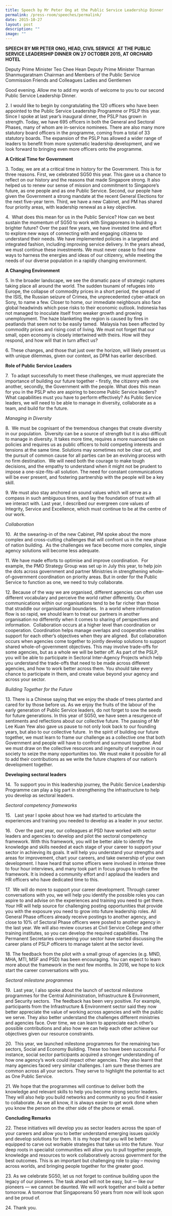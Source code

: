 ```yaml
---
title: Speech by Mr Peter Ong at the Public Service Leadership Dinner
permalink: /press-room/speeches/permalink/
date: 2015-10-27
layout: post
description: ""
image: ""
---
```


**SPEECH BY MR PETER ONG, HEAD, CIVIL SERVICE** 
**AT THE PUBLIC SERVICE LEADERSHIP DINNER**
**ON 27 OCTOBER 2015, AT ORCHARD HOTEL**

Deputy Prime Minister Teo Chee Hean
Deputy Prime Minister Tharman Shanmugaratnam
Chairman and Members of the Public Service Commission
Friends and Colleagues
Ladies and Gentlemen

Good evening. Allow me to add my words of welcome to you to our second Public Service Leadership Dinner.

2. I would like to begin by congratulating the 120 officers who have been appointed to the Public Service Leadership Programme or PSLP this year. Since I spoke at last year’s inaugural dinner, the PSLP has grown in strength. Today, we have 695 officers in both the General and Sectoral Phases, many of whom are in-service nominees. There are also many more statutory board officers in the programme, coming from a total of 33 statutory boards. The expansion of the PSLP has allowed a wider range of leaders to benefit from more systematic leadership development, and we look forward to bringing even more officers onto the programme. 

**A Critical Time for Government**

3. Today, we are at a critical time in history for the Government. This is for three reasons. First, we celebrated SG50 this year. This gave us a chance to reflect on our history and the reasons that made Singapore strong. It also helped us to renew our sense of mission and commitment to Singapore’s future, as one people and as one Public Service. Second, our people have given the Government a strong mandate at the recent General Elections for the next five-year term. Third, we have a new Cabinet, and PM has shared four priority areas, with leadership renewal as a key objective. 

4.  What does this mean for us in the Public Service? How can we best sustain the momentum of SG50 to work with Singaporeans in building a brighter future? Over the past few years, we have invested time and effort to explore new ways of connecting with and engaging citizens to understand their needs. We have implemented policies in a targeted and integrated fashion, including improving service delivery. In the years ahead, we must continue these investments. We must never cease to find new ways to harness the energies and ideas of our citizenry, while meeting the needs of our diverse population in a rapidly changing environment.

**A Changing Environment**

5. In the broader landscape, we see the dramatic pace of strategic ruptures taking place all around the world. The sudden tsunami of refugees into Europe, the collapse of commodity prices in a short period, the spread of the ISIS, the Russian seizure of Crimea, the unprecedented cyber-attack on Sony, to name a few. Closer to home, our immediate neighbours also face global headwinds which pose risks to their economic outlook. Indonesia has not managed to inoculate itself from weaker growth and growing unemployment. The haze blanketing the region is caused by fires in peatlands that seem not to be easily tamed.  Malaysia has been affected by commodity prices and rising cost of living. We must not forget that our small, open economy is closely intertwined with theirs. How will they respond, and how will that in turn affect us?

6. These changes, and those that just over the horizon, will likely present us with unique dilemmas, given our context, as DPM has earlier described.

**Role of Public Service Leaders**

7.  To adapt successfully to meet these challenges, we must appreciate the importance of building our future together - firstly, the citizenry with one another, secondly, the Government with the people. What does this mean for you in the PSLP who are aspiring to become Public Service leaders? What capabilities must you have to perform effectively? As Public Service leaders, we will need to be able to manage in diversity, collaborate as a team, and build for the future.

_Managing in Diversity_ 

8.  We must be cognisant of the tremendous changes that create diversity in our population.  Diversity can be a source of strength but it is also difficult to manage in diversity. It takes more time, requires a more nuanced take on policies and requires us as public officers to hold competing interests and tensions at the same time. Solutions may sometimes not be clear cut, and the pursuit of common cause for all parties can be an evolving process with no firm destination.  We will need both the courage to make tough decisions, and the empathy to understand when it might not be prudent to impose a one-size-fits-all solution. The need for constant communications will be ever present, and fostering partnership with the people will be a key skill. 

9. We must also stay anchored on sound values which will serve as a compass in such ambiguous times, and lay the foundation of trust with all we interact with. Last year, I described our evergreen core values of Integrity, Service and Excellence, which must continue to be at the centre of our work. 

_Collaboration_

10.  At the swearing-in of the new Cabinet, PM spoke about the more complex and cross-cutting challenges that will confront us in the new phase of nation building.  As the challenges we face become more complex, single agency solutions will become less adequate.

11. We have made efforts to optimise and improve coordination.  For example, the PMO Strategy Group was set up in July this year, to help join the dots across government and partner Ministries in strengthening whole-of-government coordination on priority areas. But in order for the Public Service to function as one, we need to truly collaborate. 

12. Because of the way we are organised, different agencies can often use different vocabulary and perceive the world rather differently. Our communications within our organisations tend to be far richer than those that straddle our organisational boundaries.  In a world where information flow is so rapid, we should learn to treat our partners in another organisation no differently when it comes to sharing of perspectives and information.  Collaboration occurs at a higher level than coordination or cooperation. Coordination helps manage overlaps and cooperation enables support for each other’s objectives when they are aligned.  But collaboration occurs when agencies come together to jointly develop solutions to support shared whole-of-government objectives. This may involve trade-offs for some agencies, but as a whole we will be better off. As part of the PSLP, you will be able to participate in Sectoral Inter-Agency Projects which help you understand the trade-offs that need to be made across different agencies, and how to work better across them. You should take every chance to participate in them, and create value beyond your agency and across your sector.

_Building Together for the Future_

13. There is a Chinese saying that we enjoy the shade of trees planted and cared for by those before us. As we enjoy the fruits of the labour of the early generation of Public Service leaders, do not forget to sow the seeds for future generations. In this year of SG50, we have seen a resurgence of sentiments and reflections about our collective future. The passing of Mr Lee Kuan Yew also gave us pause to not only look back to our founding years, but also to our collective future.  In the spirit of building our future together, we must learn to frame our challenge as a collective one that both Government and people will have to confront and surmount together. And we must draw on the collective resources and ingenuity of everyone in our society to seize the many opportunities too. We must make it possible for all to add their contributions as we write the future chapters of our nation’s development together.   

**Developing sectoral leaders**

14.  To support you in this leadership journey, the Public Service Leadership Programme can play a big part in strengthening the infrastructure to help you develop as sectoral leaders.

_Sectoral competency frameworks_

15.   Last year I spoke about how we had started to articulate the experiences and training you needed to develop as a leader in your sector.

16.   Over the past year, our colleagues at PSD have worked with sector leaders and agencies to develop and pilot the sectoral competency framework. With this framework, you will be better able to identify the knowledge and skills needed at each stage of your career to support your sector in achieving its goals. It will help you understand your strengths and areas for improvement, chart your careers, and take ownership of your own development. I have heard that some officers were involved in intense three to four hour interviews, and many took part in focus groups to refine the framework. It is indeed a community effort and I applaud the leaders and HR officers who have dedicated time to this.

17.  We will do more to support your career development. Through career conversations with you, we will help you identify the possible roles you can aspire to and advise on the experiences and training you need to get there. Your HR will help source for challenging posting opportunities that provide you with the exposure you need to grow into future leadership roles. All General Phase officers already receive postings to another agency, and close to 10% of Sectoral Phase officers were posted to another agency in the last year. We will also review courses at Civil Service College and other training institutes, so you can develop the required capabilities. The Permanent Secretaries overseeing your sector have started discussing the career plans of PSLP officers to manage talent at the sector level. 

18. The feedback from the pilot with a small group of agencies (e.g. MND, MHA, MTI, MSF and PSD) has been encouraging. You can expect to learn more about the framework in the next few months. In 2016, we hope to kick start the career conversations with you.

_Sectoral milestone programmes_

19.  Last year, I also spoke about the launch of sectoral milestone programmes for the Central Administration, Infrastructure & Environment, and Security sectors.  The feedback has been very positive. For example, participants from the Infrastructure & Environment sector said they now better appreciate the value of working across agencies and with the public we serve. They also better understand the challenges different ministries and agencies face. Over time, we can learn to appreciate each other’s possible contributions and also how we can help each other achieve our objectives given our resource constraints. 

20.  This year, we launched milestone programmes for the remaining two sectors, Social and Economy Building. These too have been successful. For instance, social sector participants acquired a stronger understanding of how one agency’s work could impact other agencies. They also learnt that many agencies faced very similar challenges. I am sure these themes are common across all your sectors. They serve to highlight the potential to act as One Public Service.

21. We hope that the programmes will continue to deliver both the knowledge and relevant skills to help you become strong sector leaders. They will also help you build networks and community so you find it easier to collaborate. As we all know, it is always easier to get work done when you know the person on the other side of the phone or email.

**Concluding Remarks**

22. These initiatives will develop you as sector leaders across the span of your careers and allow you to better understand emerging issues quickly and develop solutions for them. It is my hope that you will be better equipped to carve out workable strategies that take us into the future. Your deep roots in specialist communities will allow you to pull together people, knowledge and resources to work collaboratively across government for the best outcomes. This is an important but challenging role to play – moving across worlds, and bringing people together for the greater good.

23. As we celebrate SG50, let us not forget to continue building upon the legacy of our pioneers. The task ahead will not be easy, but — like our pioneers — we cannot be daunted. We will work together and build a better tomorrow. A tomorrow that Singaporeans 50 years from now will look upon and be proud of.

24. Thank you.